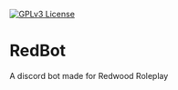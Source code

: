[![GPLv3 License](https://img.shields.io/badge/License-GPL%20v3-yellow.svg)](https://opensource.org/licenses/)

# RedBot

A discord bot made for Redwood Roleplay

